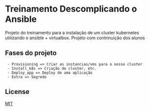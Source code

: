 # Treinamento Descomplicando o Ansible

Projeto do treinamento para a instalação de um cluster kubernetes utilizando o ansible + virtualbox.
Projeto com contrinuição dos alunos

## Fases do projeto
```
 - Provisioning => Criar as instancias/vms para o nosso cluster
 - Install_k8s => Criação do cluster, etc.
 - Deploy_app => Deploy de uma aplicação
 - Extra => Segredo
```

## License
[MIT](https://choosealicense.com/licenses/mit/)
